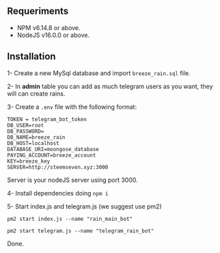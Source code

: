 ## Requeriments

- NPM v6.14.8 or above.
- NodeJS v16.0.0 or above.

## Installation

1- Create a new MySql database and import ```breeze_rain.sql``` file.

2- In <b>admin</b> table you can add as much telegram users as you want, they will can create rains.

3- Create a ```.env``` file with the following format:

```
TOKEN = telegram_bot_token
DB_USER=root 
DB_PASSWORD=
DB_NAME=breeze_rain
DB_HOST=localhost 
DATABASE_URI=moongose_database
PAYING_ACCOUNT=breeze_account
KEY=breeze_key
SERVER=http://steemseven.xyz:3000
```

Server is your nodeJS server using port 3000.

4- Install dependencies doing ```npm i```

5- Start index.js and telegram.js (we suggest use pm2)

```
pm2 start index.js --name "rain_main_bot"

pm2 start telegram.js --name "telegram_rain_bot"
```

Done.
